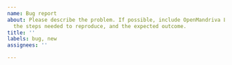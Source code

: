 ```yaml
---
name: Bug report
about: Please describe the problem. If possible, include OpenMandriva Lx version,
  the steps needed to reproduce, and the expected outcome.
title: ''
labels: bug, new
assignees: ''

---
```

